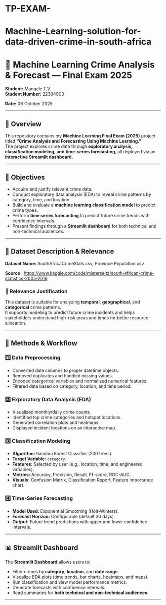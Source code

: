 # TP-EXAM-
# Machine-Learning-solution-for-data-driven-crime-in-south-africa

# 🧠 Machine Learning Crime Analysis & Forecast — Final Exam 2025


**Student:** Manqele T.V.  
**Student Number:** 22304903  
 
**Date:** 06 October 2025  

---

## 📌 Overview

This repository contains my **Machine Learning Final Exam (2025)** project titled **“Crime Analysis and Forecasting Using Machine Learning.”**  
The project explores crime data through **exploratory analysis, classification modeling, and time-series forecasting**, all deployed via an **interactive Streamlit dashboard**.  

---

## 🎯 Objectives

- Acquire and justify relevant crime data.  
- Conduct exploratory data analysis (EDA) to reveal crime patterns by category, time, and location.  
- Build and evaluate a **machine learning classification model** to predict crime types.  
- Perform **time series forecasting** to predict future crime trends with confidence intervals.  
- Present findings through a **Streamlit dashboard** for both technical and non-technical audiences.  

---

## 🧾 Dataset Description & Relevance

**Dataset Name:** SouthAfricaCrimeStats.csv, Province Population.csv
              
**Source** : https://www.kaggle.com/code/misterseitz/south-african-crime-statistics-2005-2016

### 🔹 Relevance Justification
This dataset is suitable for analyzing **temporal**, **geographical**, and **categorical** crime patterns.  
It supports modeling to predict future crime incidents and helps stakeholders understand high-risk areas and times for better resource allocation.

---

## 🧮 Methods & Workflow

### 1️⃣ Data Preprocessing
- Converted date columns to proper datetime objects.  
- Removed duplicates and handled missing values.  
- Encoded categorical variables and normalized numerical features.  
- Filtered data based on category, location, and time period.  

### 2️⃣ Exploratory Data Analysis (EDA)
- Visualized monthly/daily crime counts.  
- Identified top crime categories and hotspot locations.  
- Generated correlation plots and heatmaps.  
- Displayed incident locations on an interactive map.  

### 3️⃣ Classification Modeling
- **Algorithm:** Random Forest Classifier (200 trees).  
- **Target Variable:** `category`.  
- **Features:** Selected by user (e.g., location, time, and engineered variables).  
- **Metrics:** Accuracy, Precision, Recall, F1-score, ROC-AUC.  
- **Visuals:** Confusion Matrix, Classification Report, Feature Importance chart.  

### 4️⃣ Time-Series Forecasting
- **Model Used:** Exponential Smoothing (Holt-Winters).  
- **Forecast Horizon:** Configurable (default 30 days).  
- **Output:** Future trend predictions with upper and lower confidence intervals.  

---

## 📊 Streamlit Dashboard

The **Streamlit Dashboard** allows users to:
- Filter crimes by **category**, **location**, and **date range**.  
- Visualize EDA plots (time trends, bar charts, heatmaps, and maps).  
- Run classification and view model performance metrics.  
- Generate forecasts with confidence intervals.  
- Read summaries for **both technical and non-technical audiences**.  

---
